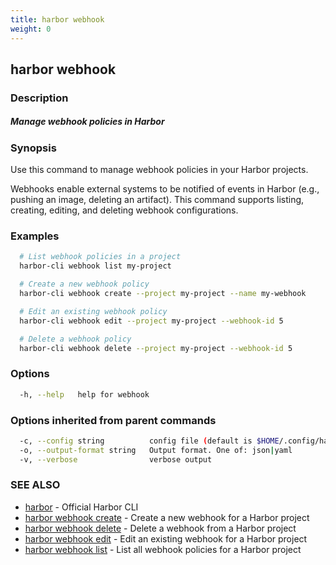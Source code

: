 ```yaml
---
title: harbor webhook
weight: 0
---
```

## harbor webhook

### Description

##### Manage webhook policies in Harbor

### Synopsis

Use this command to manage webhook policies in your Harbor projects.

Webhooks enable external systems to be notified of events in Harbor (e.g., pushing an image, deleting an artifact). 
This command supports listing, creating, editing, and deleting webhook configurations.

### Examples

```sh
  # List webhook policies in a project
  harbor-cli webhook list my-project

  # Create a new webhook policy
  harbor-cli webhook create --project my-project --name my-webhook

  # Edit an existing webhook policy
  harbor-cli webhook edit --project my-project --webhook-id 5

  # Delete a webhook policy
  harbor-cli webhook delete --project my-project --webhook-id 5
```

### Options

```sh
  -h, --help   help for webhook
```

### Options inherited from parent commands

```sh
  -c, --config string          config file (default is $HOME/.config/harbor-cli/config.yaml)
  -o, --output-format string   Output format. One of: json|yaml
  -v, --verbose                verbose output
```

### SEE ALSO

* [harbor](harbor.md)	 - Official Harbor CLI
* [harbor webhook create](harbor-webhook-create.md)	 - Create a new webhook for a Harbor project
* [harbor webhook delete](harbor-webhook-delete.md)	 - Delete a webhook from a Harbor project
* [harbor webhook edit](harbor-webhook-edit.md)	 - Edit an existing webhook for a Harbor project
* [harbor webhook list](harbor-webhook-list.md)	 - List all webhook policies for a Harbor project

